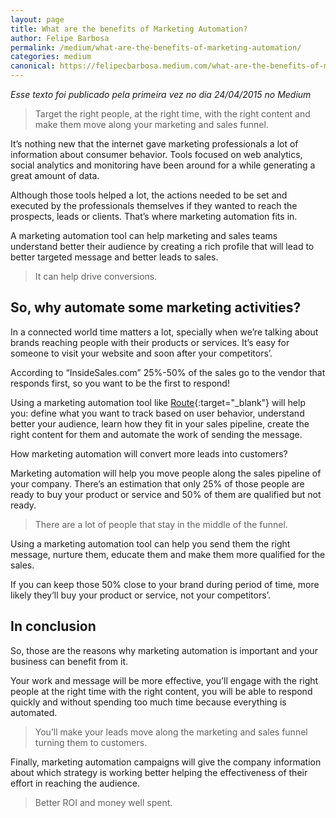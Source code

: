 ```yaml
---
layout: page	
title: What are the benefits of Marketing Automation?
author: Felipe Barbosa
permalink: /medium/what-are-the-benefits-of-marketing-automation/
categories: medium
canonical: https://felipecbarbosa.medium.com/what-are-the-benefits-of-marketing-automation-edcc0ac4a43f
---
```


*Esse texto foi publicado pela primeira vez no dia 24/04/2015 no Medium*

> Target the right people, at the right time, with the right content and make them move along your marketing and sales funnel.

It’s nothing new that the internet gave marketing professionals a lot of information about consumer behavior. Tools focused on web analytics, social analytics and monitoring have been around for a while generating a great amount of data.

Although those tools helped a lot, the actions needed to be set and executed by the professionals themselves if they wanted to reach the prospects, leads or clients. That’s where marketing automation fits in.

A marketing automation tool can help marketing and sales teams understand better their audience by creating a rich profile that will lead to better targeted message and better leads to sales.

> It can help drive conversions.

## So, why automate some marketing activities?

In a connected world time matters a lot, specially when we’re talking about brands reaching people with their products or services. It’s easy for someone to visit your website and soon after your competitors’.

According to “InsideSales.com” 25%-50% of the sales go to the vendor that responds first, so you want to be the first to respond!

Using a marketing automation tool like [Route](http://www.route.to/){:target="_blank"} will help you: define what you want to track based on user behavior, understand better your audience, learn how they fit in your sales pipeline, create the right content for them and automate the work of sending the message.

How marketing automation will convert more leads into customers?

Marketing automation will help you move people along the sales pipeline of your company.
There’s an estimation that only 25% of those people are ready to buy your product or service and 50% of them are qualified but not ready.

> There are a lot of people that stay in the middle of the funnel.

Using a marketing automation tool can help you send them the right message, nurture them, educate them and make them more qualified for the sales.

If you can keep those 50% close to your brand during period of time, more likely they’ll buy your product or service, not your competitors’.

## In conclusion

So, those are the reasons why marketing automation is important and your business can benefit from it.

Your work and message will be more effective, you’ll engage with the right people at the right time with the right content, you will be able to respond quickly and without spending too much time because everything is automated.

> You’ll make your leads move along the marketing and sales funnel turning them to customers.

Finally, marketing automation campaigns will give the company information about which strategy is working better helping the effectiveness of their effort in reaching the audience.

> Better ROI and money well spent.